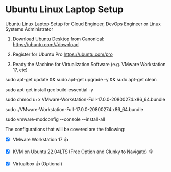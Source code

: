 # Ubuntu Linux Laptop Setup

Ubuntu Linux Laptop Setup for Cloud Engineer, DevOps Engineer or Linux Systems Administrator

1. Download Ubuntu Desktop from Canonical:
https://ubuntu.com/#download

2. Register for Ubuntu Pro
https://ubuntu.com/pro

3. Ready the Machine for Virtualization Software (e.g. VMware Workstation 17, etc)

sudo apt-get update && sudo apt-get upgrade -y && sudo apt-get clean

sudo apt-get install gcc build-essential -y

sudo chmod u+x VMware-Workstation-Full-17.0.0-20800274.x86_64.bundle 
   
sudo ./VMware-Workstation-Full-17.0.0-20800274.x86_64.bundle 

sudo vmware-modconfig --console --install-all

The configurations that will be covered are the following:

- [x] VMware Workstation 17 :+1:

- [X] KVM on Ubuntu 22.04LTS (Free Option and Clunky to Navigate) :-1:

- [x] Virtualbox :+1: (Optional)


